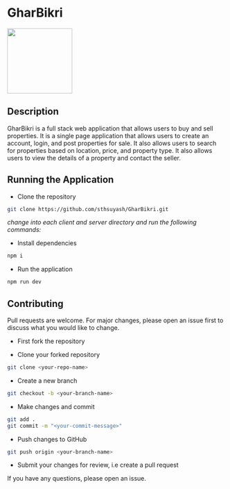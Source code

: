 # GharBikri

<img src="./client/images/logo.png" height=150/>

## Description

GharBikri is a full stack web application that allows users to buy and sell properties. It is a single page application that allows users to create an account, login, and post properties for sale. It also allows users to search for properties based on location, price, and property type. It also allows users to view the details of a property and contact the seller.

## Running the Application

- Clone the repository

```bash
git clone https://github.com/sthsuyash/GharBikri.git
```

_change into each client and server directory and run the following commands:_<br/>

- Install dependencies

```bash
npm i
```

- Run the application

```bash
npm run dev
```

## Contributing

Pull requests are welcome. For major changes, please open an issue first to discuss what you would like to change.

- First fork the repository

- Clone your forked repository

```bash
git clone <your-repo-name>
```

- Create a new branch

```bash
git checkout -b <your-branch-name>
```

- Make changes and commit

```bash
git add .
git commit -m "<your-commit-message>"
```

- Push changes to GitHub

```bash
git push origin <your-branch-name>
```

- Submit your changes for review, i.e create a pull request

If you have any questions, please open an issue.
